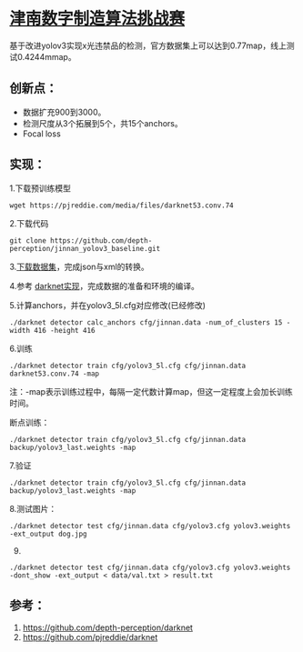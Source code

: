 # [津南数字制造算法挑战赛](https://tianchi.aliyun.com/competition/entrance/231703/introduction)

基于改进yolov3实现x光违禁品的检测，官方数据集上可以达到0.77map，线上测试0.4244mmap。

## 创新点：

- 数据扩充900到3000。
- 检测尺度从3个拓展到5个，共15个anchors。
- Focal loss

## 实现：

1.下载预训练模型

```
wget https://pjreddie.com/media/files/darknet53.conv.74
```

2.下载代码

```
git clone https://github.com/depth-perception/jinnan_yolov3_baseline.git
```

3.[下载数据集](https://tianchi.aliyun.com/competition/entrance/231703/information)，完成json与xml的转换。

4.参考 [darknet实现](https://blog.csdn.net/lilai619/article/details/79695109)，完成数据的准备和环境的编译。

5.计算anchors，并在yolov3_5l.cfg对应修改(已经修改)

```
./darknet detector calc_anchors cfg/jinnan.data -num_of_clusters 15 -width 416 -height 416
```

6.训练

```
./darknet detector train cfg/yolov3_5l.cfg cfg/jinnan.data darknet53.conv.74 -map
```

注：-map表示训练过程中，每隔一定代数计算map，但这一定程度上会加长训练时间。

断点训练：

```
./darknet detector train cfg/yolov3_5l.cfg cfg/jinnan.data backup/yolov3_last.weights -map
```

7.验证

```
./darknet detector train cfg/yolov3_5l.cfg cfg/jinnan.data backup/yolov3_last.weights -map
```

8.测试图片：

```
./darknet detector test cfg/jinnan.data cfg/yolov3.cfg yolov3.weights -ext_output dog.jpg
```

9.

```
./darknet detector test cfg/jinnan.data cfg/yolov3.cfg yolov3.weights -dont_show -ext_output < data/val.txt > result.txt
```



## 参考：

1. https://github.com/depth-perception/darknet
2. https://github.com/pjreddie/darknet

